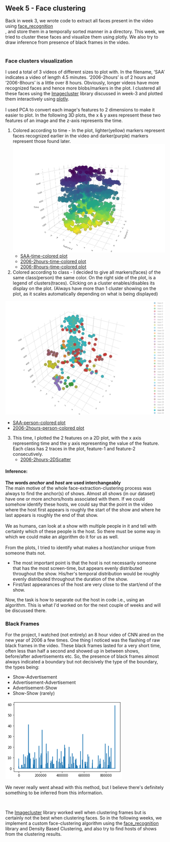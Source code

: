 ## Week 5 - Face clustering
Back in week 3, we wrote code to extract all faces present in the video using <a href="https://github.com/ageitgey/face_recognition">face_recognition</a><br>, and store them in a temporally sorted manner in a directory. This week, we tried to cluster these faces and visualize them using plotly. We also try to draw inference from presence of black frames in the video.
<br><br>

### Face clusters visualization
I used a total of 3 videos of different sizes to plot with. In the filename, ‘SAA’ indicates a video of length 4.5 minutes. ‘2006-2hours’ is of 2 hours and ‘2006-8hours’ is a little over 8 hours. Obviously, longer videos have more recognized faces and hence more blobs/markers in the plot. I clustered all these faces using the <a href="https://github.com/elcorto/imagecluster">Imagecluster</a>  library discussed in week-3 and plotted them interactively using <a href="https://plot.ly/python/3d-scatter-plots/">plotly</a>.<br><br>I used PCA to convert each image's features to 2 dimensions to make it easier to plot. In the following 3D plots, the x & y axes represent these two features of an image and the z-axis represents the time.
1. Colored according to time - In the plot, lighter(yellow) markers represent faces recognized earlier in the video and darker(purple) markers represent those found later.
![Colored according to time](week5-1.png)
   *  <a href="https://plot.ly/~eonr/6/">SAA-time-colored plot</a>
   *  <a href="https://plot.ly/~eonr/4/">2006-2hours-time-colored plot</a>
   *  <a href="https://plot.ly/~eonr/2/">2006-8hours-time-colored plot</a>
2. Colored according to class - I decided to give all markers(faces) of the same class(person) the same color. On the right side of the plot, is a legend of clusters(traces). Clicking on a cluster enables/disables its display on the plot. (Always have more than 1 cluster showing on the plot, as it scales automatically depending on what is being displayed)

![Colored according to class](week5-2.png)
   * <a href="https://plot.ly/~eonr/8/">SAA-person-colored plot</a>
   * <a href="https://plot.ly/~eonr/10/">2006-2hours-person-colored plot</a>

3. This time, I plotted the 2 features on a 2D plot, with the x axis representing time and the y axis representing the value of the feature. Each class has 2 traces in the plot, feature-1 and feature-2 consecutively. 
   * <a href="https://plot.ly/~eonr/12/feature-1-feature-2-feature-1-feature-2-feature-1-feature-2-feature-1-feature-2-/">2006-2hours-2DScatter</a>

#### Inference: 
<b>The words <i>anchor</i> and <i>host</i> are used interchangeably</b><br>
The main motive of the whole face-extraction-clustering process was always to find the anchor(s) of shows. Almost all shows (in our dataset) have one or more anchors/hosts associated with them. If we could somehow identify these hosts, we could say that the point in the video where the host first appears is roughly the start of the show and where he last appears is roughly the end of that show.<br><br>
We as humans, can look at a show with multiple people in it and tell with certainty which of these people is the host. So there must be some way in which we could make an algorithm do it for us as well.<br><br>
From the plots, I tried to identify what makes a host/anchor unique from someone thats not. <br>
* The most important point is that the host is not necessarily someone that has the most screen-time, but appears evenly distributed throughout the show. His/her's temporal distribution would be roughly evenly distributed throughout the duration of the show.
* First/last appearances of the host are very close to the start/end of the show.
  
Now, the task is how to separate out the host in code i.e., using an algorithm. This is what I'd worked on for the next couple of weeks and will be discussed there.<br>

### Black Frames
For the project, I watched (not entirely) an 8 hour video of CNN aired on the new year of 2006 a few times. One thing I noticed was the flashing of raw black frames in the video. These black frames lasted for a very short time, often less than half a second and showed up in between shows, before/after advertisements etc. So, the presence of black frames almost always indicated a boundary but not decisively the type of the boundary, the types being:
* Show-Advertisement
* Advertisement-Advertisement
* Advertisement-Show
* Show-Show (rarely)

![Streak of black frames throughout the video](week5-3.png)

We never really went ahead with this method, but I believe there's definitely something to be inferred from this information.

<br>

The <a href="https://github.com/elcorto/imagecluster">Imagecluster</a> library worked well when clustering frames but is certainly not the best when clustering faces. So in the following weeks, we implement a custom face-clustering algorithm using the <a href="https://github.com/ageitgey/face_recognition">face_recognition</a> library and Density Based Clustering, and also try to find hosts of shows from the clustering results.